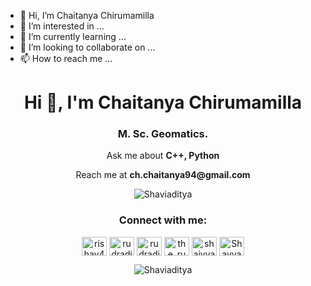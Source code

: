 - 👋 Hi, I’m Chaitanya Chirumamilla
- 👀 I’m interested in ...
- 🌱 I’m currently learning ...
- 💞️ I’m looking to collaborate on ...
- 📫 How to reach me ...

<div>
<h1 align="center">Hi 👋, I'm Chaitanya Chirumamilla</h1>
<h3 align="center">M. Sc. Geomatics.</h3>
  
<p align="center">Ask me about <b>C++, Python</b></p>
<p align="center">Reach me at <b>ch.chaitanya94@gmail.com</b></p>

<!-- <p align="center"> <a href="https://github.com/ryo-ma/github-profile-trophy"><img src="https://github-profile-trophy.vercel.app/?username=Shaviaditya" alt="Shaviaditya"/></a> </p> -->
<p align="center"> <img src="https://komarev.com/ghpvc/?username=Shaviaditya&label=Profile%20views&color=0e75b6&style=flat" alt="Shaviaditya" /> </p>

<h3 align="center">Connect with me:</h3>
<p align="center">
<a href="https://dev.to/rudraditya_57" target="blank"><img align="center" src="https://cdn.jsdelivr.net/npm/simple-icons@3.0.1/icons/dev-dot-to.svg" alt="rishav4101" height="30" width="40" color="white" /></a>
<a href="www.linkedin.com/in/rudraditya-jalan-2b98661bb" target="blank"><img align="center" src="https://cdn.jsdelivr.net/npm/simple-icons@3.0.1/icons/linkedin.svg" alt="rudraditya-jalan-2b98661bb" height="30" width="40" /></a>
<a href="https://www.facebook.com/rudraditya.jalan/" target="blank"><img align="center" src="https://cdn.jsdelivr.net/npm/simple-icons@3.0.1/icons/facebook.svg" alt="rudraditya.jalan" height="30" width="40" /></a>
<a href="https://www.instagram.com/the_rudraditya/" target="blank"><img align="center" src="https://cdn.jsdelivr.net/npm/simple-icons@3.0.1/icons/instagram.svg" alt="the_rudraditya" height="30" width="40" /></a>
<a href="https://www.codechef.com/users/shaivya3" target="blank"><img align="center" src="https://cdn.jsdelivr.net/npm/simple-icons@3.1.0/icons/codechef.svg" alt="shaivya3" height="30" width="40" /></a>
<a href="https://codeforces.com/profile/rudraditya158" target="blank"><img align="center" src="https://cdn.jsdelivr.net/npm/simple-icons@3.0.1/icons/codeforces.svg" alt="Shavya" height="30" width="40" /></a>
</p>

<p align="center"><img align="center" src="https://github-readme-stats.vercel.app/api/top-langs?username=Shaviaditya&show_icons=true&locale=en&layout=compact" alt="Shaviaditya" /></p>

<div >
<!---
chch1019/chch1019 is a ✨ special ✨ repository because its `README.md` (this file) appears on your GitHub profile.
You can click the Preview link to take a look at your changes.
--->
